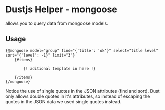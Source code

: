 # Dustjs Helper - mongoose

allows you to query data from mongoose models.

## Usage

    {@mongoose model="group" find="{'title': 'ok'}" select="title level" sort="{'level': -1}" limit="3"}
        {#items}

            {! aditional template in here !}
        
        {/items}
    {/mongoose}

Notice the use of single quotes in the JSON attributes (find and sort). Dust only allows double quotes in it's attributes, so instead of escaping the quotes in the JSON data we used single quotes instead.